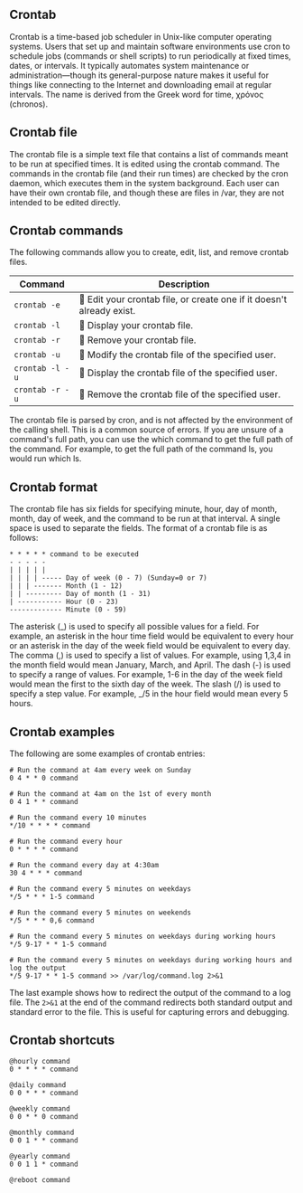 ## Crontab

Crontab is a time-based job scheduler in Unix-like computer operating systems. Users that set up and maintain software environments use cron to schedule jobs (commands or shell scripts) to run periodically at fixed times, dates, or intervals. It typically automates system maintenance or administration—though its general-purpose nature makes it useful for things like connecting to the Internet and downloading email at regular intervals. The name is derived from the Greek word for time, χρόνος (chronos).

## Crontab file

The crontab file is a simple text file that contains a list of commands meant to be run at specified times. It is edited using the crontab command. The commands in the crontab file (and their run times) are checked by the cron daemon, which executes them in the system background. Each user can have their own crontab file, and though these are files in /var, they are not intended to be edited directly.

## Crontab commands

The following commands allow you to create, edit, list, and remove crontab files.

| Command         | Description                                                                           |
| --------------- | ------------------------------------------------------------------------------------- |
| `crontab -e`    | :pushpin: Edit your crontab file, or create one if it doesn't already exist.          |
| `crontab -l`    | :pushpin: Display your crontab file.                                                  |
| `crontab -r`    | :pushpin: Remove your crontab file.                                                   |
| `crontab -u`    | :pushpin: Modify the crontab file of the specified user.                              |
| `crontab -l -u` | :pushpin: Display the crontab file of the specified user.                             |
| `crontab -r -u` | :pushpin: Remove the crontab file of the specified user.                              |

The crontab file is parsed by cron, and is not affected by the environment of the calling shell. This is a common source of errors. If you are unsure of a command's full path, you can use the which command to get the full path of the command. For example, to get the full path of the command ls, you would run which ls.

## Crontab format

The crontab file has six fields for specifying minute, hour, day of month, month, day of week, and the command to be run at that interval. A single space is used to separate the fields. The format of a crontab file is as follows:

```shell
* * * * * command to be executed
- - - - -
| | | | |
| | | | ----- Day of week (0 - 7) (Sunday=0 or 7)
| | | ------- Month (1 - 12)
| | --------- Day of month (1 - 31)
| ----------- Hour (0 - 23)
------------- Minute (0 - 59)
```

The asterisk (_) is used to specify all possible values for a field. For example, an asterisk in the hour time field would be equivalent to every hour or an asterisk in the day of the week field would be equivalent to every day. The comma (,) is used to specify a list of values. For example, using 1,3,4 in the month field would mean January, March, and April. The dash (-) is used to specify a range of values. For example, 1-6 in the day of the week field would mean the first to the sixth day of the week. The slash (/) is used to specify a step value. For example, _/5 in the hour field would mean every 5 hours.

## Crontab examples

The following are some examples of crontab entries:

```shell
# Run the command at 4am every week on Sunday
0 4 * * 0 command

# Run the command at 4am on the 1st of every month
0 4 1 * * command

# Run the command every 10 minutes
*/10 * * * * command

# Run the command every hour
0 * * * * command

# Run the command every day at 4:30am
30 4 * * * command

# Run the command every 5 minutes on weekdays
*/5 * * * 1-5 command

# Run the command every 5 minutes on weekends
*/5 * * * 0,6 command

# Run the command every 5 minutes on weekdays during working hours
*/5 9-17 * * 1-5 command

# Run the command every 5 minutes on weekdays during working hours and log the output
*/5 9-17 * * 1-5 command >> /var/log/command.log 2>&1
```

The last example shows how to redirect the output of the command to a log file. The `2>&1` at the end of the command redirects both standard output and standard error to the file. This is useful for capturing errors and debugging.

## Crontab shortcuts

```shell
@hourly command
0 * * * * command

@daily command
0 0 * * * command

@weekly command
0 0 * * 0 command

@monthly command
0 0 1 * * command

@yearly command
0 0 1 1 * command

@reboot command
```
